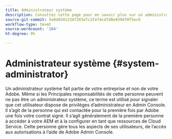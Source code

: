 ```yaml
---
title: Administrateur système
description: Consultez cette page pour en savoir plus sur un administrateur système.
source-git-commit: 5e8d6591234f283efc2fef4cd7d0e9394f0f5ec6
workflow-type: tm+mt
source-wordcount: '104'
ht-degree: 0%

---
```



# Administrateur système {#system-administrator}

Un administrateur système fait partie de votre entreprise et non de votre Adobe. Même si les Principales responsabilités de cette personne peuvent ne pas être un administrateur système, ce terme est utilisé pour signaler que cet utilisateur dispose de privilèges d’administrateur en Admin Console. Il s’agit de la personne qui est contactée pour la première fois par Adobe une fois votre contrat signé. Il s’agit généralement de la première personne à accéder à votre AEM et à la configurer en tant que ressources de Cloud Service. Cette personne gère tous les aspects de ses utilisateurs, de l’accès aux autorisations à l’aide de Adobe Admin Console.
